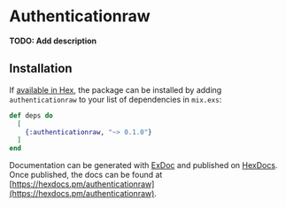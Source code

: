 # Authenticationraw

**TODO: Add description**

## Installation

If [available in Hex](https://hex.pm/docs/publish), the package can be installed
by adding `authenticationraw` to your list of dependencies in `mix.exs`:

```elixir
def deps do
  [
    {:authenticationraw, "~> 0.1.0"}
  ]
end
```

Documentation can be generated with [ExDoc](https://github.com/elixir-lang/ex_doc)
and published on [HexDocs](https://hexdocs.pm). Once published, the docs can
be found at [https://hexdocs.pm/authenticationraw](https://hexdocs.pm/authenticationraw).

